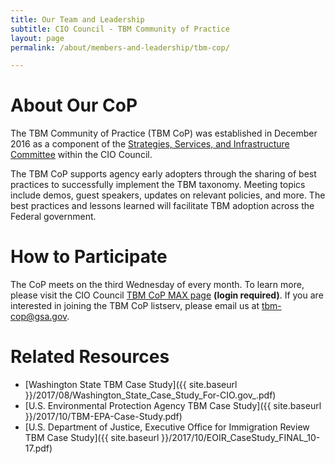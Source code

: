 ```yaml
---
title: Our Team and Leadership
subtitle: CIO Council - TBM Community of Practice
layout: page
permalink: /about/members-and-leadership/tbm-cop/

---
```

# About Our CoP
The TBM Community of Practice (TBM CoP) was established in December 2016 as a component of the [Strategies, Services, and Infrastructure Committee](/team-and-leadership/ssi-committee/) within the CIO Council.

The TBM CoP supports agency early adopters through the sharing of best practices to successfully implement the TBM taxonomy. Meeting topics include demos, guest speakers, updates on relevant policies, and more. The best practices and lessons learned will facilitate TBM adoption across the Federal government.

# How to Participate
The CoP meets on the third Wednesday of every month. To learn more, please visit the CIO Council [TBM CoP MAX page](https://community.max.gov/x/YAWIRg) **(login required)**. If you are interested in joining the TBM CoP listserv, please email us at tbm-cop@gsa.gov.

# Related Resources
* [Washington State TBM Case Study]({{ site.baseurl }}/2017/08/Washington_State_Case_Study_For-CIO.gov_.pdf)
* [U.S. Environmental Protection Agency TBM Case Study]({{ site.baseurl }}/2017/10/TBM-EPA-Case-Study.pdf)
* [U.S. Department of Justice, Executive Office for Immigration Review TBM Case Study]({{ site.baseurl }}/2017/10/EOIR_CaseStudy_FINAL_10-17.pdf)
